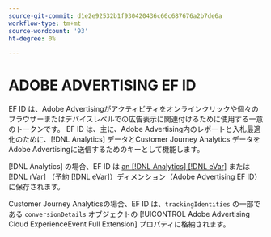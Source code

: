 ```yaml
---
source-git-commit: d1e2e92532b1f930420436c66c687676a2b7de6a
workflow-type: tm+mt
source-wordcount: '93'
ht-degree: 0%

---
```

# ADOBE ADVERTISING EF ID

EF ID は、Adobe Advertisingがアクティビティをオンラインクリックや個々のブラウザーまたはデバイスレベルでの広告表示に関連付けるために使用する一意のトークンです。 EF ID は、主に、Adobe Advertising内のレポートと入札最適化のために、[!DNL Analytics] データとCustomer Journey Analytics データをAdobe Advertisingに送信するためのキーとして機能します。

[!DNL Analytics] の場合、EF ID は [an [!DNL Analytics] [!DNL eVar]](https://experienceleague.adobe.com/docs/analytics/components/dimensions/evar.html?lang=ja) または [!DNL rVar] （予約 [!DNL eVar]）ディメンション（Adobe Advertising EF ID）に保存されます。

Customer Journey Analyticsの場合、EF ID は、`trackingIdentities` の一部である `conversionDetails` オブジェクトの [!UICONTROL Adobe Advertising Cloud ExperienceEvent Full Extension] プロパティに格納されます。
